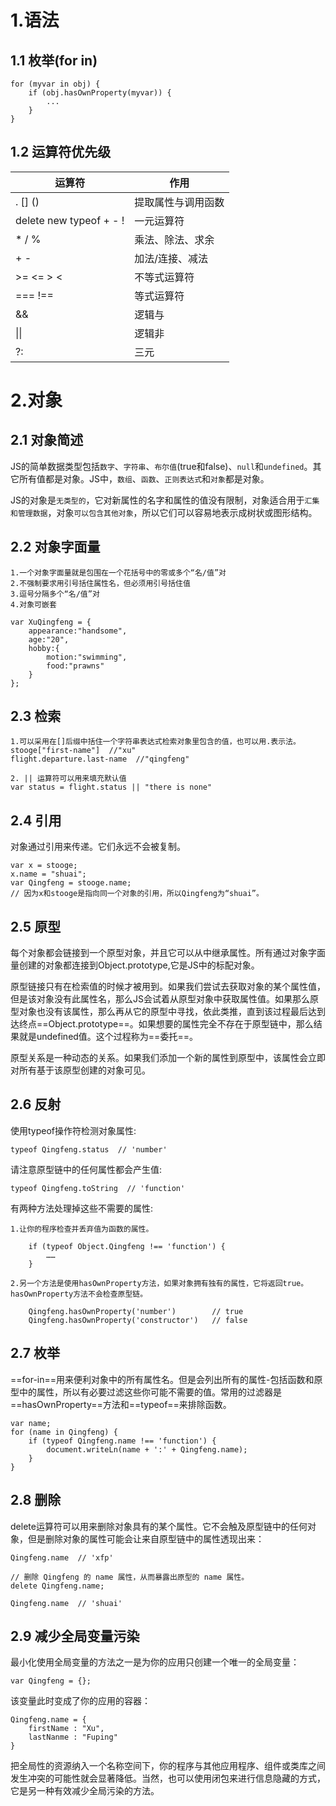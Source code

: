 # 1.语法
## 1.1 枚举(for in)

    for (myvar in obj) {
        if (obj.hasOwnProperty(myvar)) {
            ...
        }
    }
    
## 1.2 运算符优先级

运算符 | 作用
---|---
. [] () | 提取属性与调用函数
delete new typeof + - ! | 一元运算符
* / % |乘法、除法、求余
+ - | 加法/连接、减法
>= <= > < |不等式运算符
=== !== |等式运算符
&& |逻辑与
\|\| |逻辑非
?: |三元

# 2.对象
## 2.1 对象简述
JS的简单数据类型包括`数字`、`字符串`、`布尔值`(true和false)、`null`和`undefined`。其它所有值都是对象。JS中，`数组`、`函数`、`正则表达式`和`对象`都是对象。

JS的对象是`无类型的`，它对新属性的名字和属性的值没有限制，对象适合用于`汇集和管理数据`，对象`可以包含其他对象`，所以它们可以容易地表示成树状或图形结构。

## 2.2 对象字面量

    1.一个对象字面量就是包围在一个花括号中的零或多个“名/值”对
    2.不强制要求用引号括住属性名，但必须用引号括住值
    3.逗号分隔多个“名/值”对
    4.对象可嵌套
    
    var XuQingfeng = {
        appearance:"handsome",
        age:"20",
        hobby:{
            motion:"swimming",
            food:"prawns"
        }
    };

## 2.3 检索

    1.可以采用在[]后缀中括住一个字符串表达式检索对象里包含的值，也可以用.表示法。
    stooge["first-name"]  //"xu"
    flight.departure.last-name  //"qingfeng"
    
    2. || 运算符可以用来填充默认值
    var status = flight.status || "there is none"
    
## 2.4 引用
对象通过引用来传递。它们永远不会被复制。

    var x = stooge;
    x.name = "shuai";
    var Qingfeng = stooge.name;
    // 因为x和stooge是指向同一个对象的引用，所以Qingfeng为“shuai”。

## 2.5 原型
每个对象都会链接到一个原型对象，并且它可以从中继承属性。所有通过对象字面量创建的对象都连接到Object.prototype,它是JS中的标配对象。

原型链接只有在检索值的时候才被用到。如果我们尝试去获取对象的某个属性值，但是该对象没有此属性名，那么JS会试着从原型对象中获取属性值。如果那么原型对象也没有该属性，那么再从它的原型中寻找，依此类推，直到该过程最后达到达终点==Object.prototype==。如果想要的属性完全不存在于原型链中，那么结果就是undefined值。这个过程称为==委托==。 

原型关系是一种动态的关系。如果我们添加一个新的属性到原型中，该属性会立即对所有基于该原型创建的对象可见。

## 2.6 反射
使用typeof操作符检测对象属性:

    typeof Qingfeng.status  // 'number'

请注意原型链中的任何属性都会产生值:

    typeof Qingfeng.toString  // 'function'

有两种方法处理掉这些不需要的属性:

    1.让你的程序检查并丢弃值为函数的属性。
        
        if (typeof Object.Qingfeng !== 'function') {
            ……
        }
        
    2.另一个方法是使用hasOwnProperty方法，如果对象拥有独有的属性，它将返回true。hasOwnProperty方法不会检查原型链。
    
        Qingfeng.hasOwnProperty('number')        // true
        Qingfeng.hasOwnProperty('constructor')   // false

## 2.7 枚举
==for-in==用来便利对象中的所有属性名。但是会列出所有的属性-包括函数和原型中的属性，所以有必要过滤这些你可能不需要的值。常用的过滤器是==hasOwnProperty==方法和==typeof==来排除函数。

    var name;
    for (name in Qingfeng) {
        if (typeof Qingfeng.name !== 'function') {
            document.writeLn(name + ':' + Qingfeng.name);
        }
    }
    
## 2.8 删除
delete运算符可以用来删除对象具有的某个属性。它不会触及原型链中的任何对象，但是删除对象的属性可能会让来自原型链中的属性透现出来：

    Qingfeng.name  // 'xfp'
    
    // 删除 Qingfeng 的 name 属性，从而暴露出原型的 name 属性。
    delete Qingfeng.name;
    
    Qingfeng.name  // 'shuai'

## 2.9 减少全局变量污染
最小化使用全局变量的方法之一是为你的应用只创建一个唯一的全局变量：
    
    var Qingfeng = {};
    
该变量此时变成了你的应用的容器：

    Qingfeng.name = {
        firstName : "Xu",
        lastNanme : "Fuping"
    }

把全局性的资源纳入一个名称空间下，你的程序与其他应用程序、组件或类库之间发生冲突的可能性就会显著降低。当然，也可以使用闭包来进行信息隐藏的方式，它是另一种有效减少全局污染的方法。